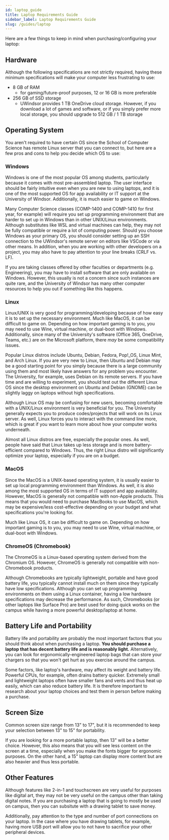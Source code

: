 ```yaml
---
id: laptop_guide
title: Laptop Requirements Guide
sidebar_label: Laptop Requirements Guide
slug: /guides/laptop
---
```


Here are a few things to keep in mind when purchasing/configuring your laptop:

## Hardware

Although the following specifications are not strictly required, having these minimum specifications will make your computer less frustrating to use:

-   8 GB of RAM
    -   for gaming/future-proof purposes, 12 or 16 GB is more preferable
-   256 GB of SSD storage
    -   UWindsor provides 1 TB OneDrive cloud storage. However, if you download a lot of games and software, or if you simply prefer more local storage, you should upgrade to 512 GB / 1 TB storage

## Operating System

You aren't required to have certain OS since the School of Computer Science has remote Linux server that you can connect to, but here are a few pros and cons to help you decide which OS to use:

### Windows

Windows is one of the most popular OS among students, particularly because it comes with most pre-assembled laptop. The user interface should be fairly intuitive even when you are new to using laptops, and it is one of the most supported OS for app availability or IT support at the University of Windsor. Additionally, it is much easier to game on Windows.

Many Computer Science classes (COMP-1400 and COMP-1410 for first year, for example) will require you set up programming environment that are harder to set up in Windows than in other UNIX/Linux environments. Although substitutes like WSL and virtual machines can help, they may not be fully compatible or require a lot of computing power. Should you choose Windows as your primary OS, you should consider setting up an SSH connection to the UWindsor's remote server on editors like VSCode or via other means. In addition, when you are working with other developers on a project, you may also have to pay attention to your line breaks (CRLF vs. LF).

If you are taking classes offered by other faculties or departments (e.g. Engineering), you may have to install software that are only available on Windows. However, this usually is not a concern since such instances are quite rare, and the University of Windsor has many other computer resources to help you out if something like this happens.

### Linux

Linux/UNIX is very good for programming/developing because of how easy it is to set up the necessary environment. Much like MacOS, it can be difficult to game on. Depending on how important gaming is to you, you may need to use Wine, virtual machine, or dual-boot with Windows. Additionally, since many of the University's software (Office 365, OneDrive, Teams, etc.) are on the Microsoft platform, there _may_ be some compatibility issues.

Popular Linux distros include Ubuntu, Debian, Fedora, Pop!\_OS, Linux Mint, and Arch Linux. If you are very new to Linux, then Ubuntu and Debian may be a good starting point for you simply because there is a large community using them and most likely have answers for any problem you encounter. The University, for example, uses Debian on its remote servers. If you have time and are willing to experiment, you should test out the different Linux OS since the desktop environment on Ubuntu and Debian (GNOME) can be slightly laggy on laptops without high specifications.

Although Linux OS may be confusing for new users, becoming comfortable with a UNIX/Linux environment is very beneficial for you. The University generally expects you to produce codes/projects that will work on its Linux server. As well, Linux forces you to interact with the command line more, which is great if you want to learn more about how your computer works underneath.

Almost all Linux distros are free, especially the popular ones. As well, people have said that Linux takes up less storage and is more battery-efficient compared to Windows. Thus, the right Linux distro will significantly optimize your laptop, especially if you are on a budget.

### MacOS

Since the MacOS is a UNIX-based operating system, it is usually easier to set up local programming environment than Windows. As well, it is also among the most supported OS in terms of IT support and app availability. However, MacOS is generally not compatible with non-Apple products. This means that you would need to purchase MacBooks to use MacOS, which may be expensive/less cost-effective depending on your budget and what specifications you're looking for.

Much like Linux OS, it can be difficult to game on. Depending on how important gaming is to you, you may need to use Wine, virtual machine, or dual-boot with Windows.

### ChromeOS (Chromebook)

The ChromeOS is a Linux-based operating system derived from the Chromium OS. However, ChromeOS is generally not compatible with non-Chromebook products.

Although Chromebooks are typically lightweight, portable and have good battery life, you typically cannot install much on them since they typically have low specifications. Although you can set up programming environments on them using a Linux container, having a low hardware specifications may decrease the performance. As such, Chromebooks (or other laptops like Surface Pro) are best used for doing quick works on the campus while having a more powerful desktop/laptop at home.

## Battery Life and Portability

Battery life and portability are probably the most important factors that you should think about when purchasing a laptop. **You should purchase a laptop that has decent battery life and is reasonably light.** Alternatively, you can look for ergonomically-engineered laptop bags that can store your chargers so that you won't get hurt as you exercise around the campus.

Some factors, like laptop's hardware, may affect its weight and battery life. Powerful CPUs, for example, often drains battery quicker.
Extremely small and lightweight laptops often have smaller fans and vents and thus heat up easily, which can also reduce battery life. It is therefore important to research about your laptop choices and test them in person before making a purchase.

## Screen Size

Common screen size range from 13" to 17", but it is recommended to keep your selection between 13" to 15" for portability.

If you are looking for a more portable laptop, then 13" will be a better choice. However, this also means that you will see less content on the screen at a time, especially when you make the fonts bigger for ergonomic purposes. On the other hand, a 15" laptop can display more content but are also heavier and thus less portable.

## Other Features

Although features like 2-in-1 and touchscreen are very useful for purposes like digital art, they may not be very useful on the campus other than taking digital notes. If you are purchasing a laptop that is going to mostly be used on campus, then you can subsitute with a drawing tablet to save money.

Additionally, pay attention to the type and number of port connections on your laptop. In the case where you have drawing tablets, for example, having more USB port will allow you to not have to sacrifice your other peripheral devices.
